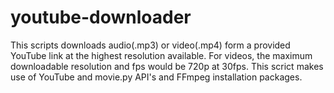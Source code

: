 # youtube-downloader
This scripts downloads audio(.mp3) or video(.mp4) form a provided YouTube link at the highest resolution available. For videos, the maximum downloadable resolution and fps would be 720p at 30fps. This scrict makes use of YouTube and movie.py API's and FFmpeg installation packages. 
